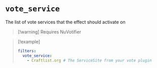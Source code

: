 # `vote_service`

The list of vote services that the effect should activate on

> [!warning] Requires NuVotifier

> [!example]
> ```yaml
> filters:
>   vote_service:
>     - Craftlist.org # The ServiceSite from your vote plugin
> ```
